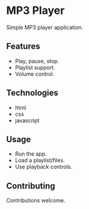 # MP3 Player

Simple MP3 player application.

## Features

* Play, pause, stop.
* Playlist support.
* Volume control.

## Technologies

* html
* css
* javascript


## Usage

* Run the app.
* Load a playlist/files.
* Use playback controls.

## Contributing

Contributions welcome.

